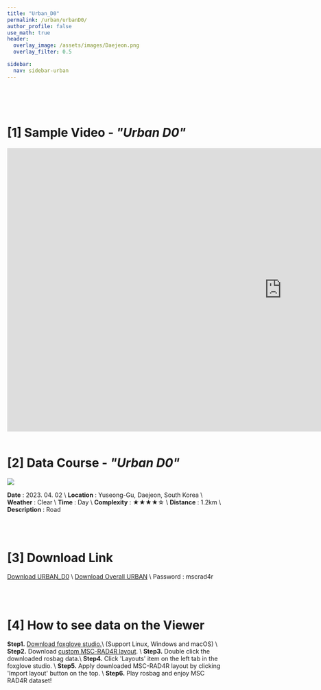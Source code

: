 ```yaml
---
title: "Urban_D0"
permalink: /urban/urbanD0/
author_profile: false
use_math: true
header:
  overlay_image: /assets/images/Daejeon.png
  overlay_filter: 0.5

sidebar:
  nav: sidebar-urban
---
```


<br/>
<br/>
<br/>



# [1] Sample Video - *"Urban D0"*

<iframe width="1280" height="660" src="https://www.youtube.com/embed/7Xb_l5jGBic" title="URBAN A1" frameborder="0" allow="accelerometer; autoplay; clipboard-write; encrypted-media; gyroscope; picture-in-picture; web-share" allowfullscreen></iframe>

<br/>
<br/>

# [2] Data Course - *"Urban D0"*
![ ](https://drive.google.com/uc?id=1woaCOdec4T1n9Ekk_c7N25scpAMuZcih)

**Date** : 2023. 04. 02 \\
**Location** : Yuseong-Gu, Daejeon, South Korea \\
**Weather** : Clear     \\
**Time** : Day          \\
**Complexity** : ★★★★☆  \\
**Distance** : 1.2km    \\
**Description** : Road


<br/>
<br/>


# [3] Download Link
[Download URBAN_D0](http://gofile.me/70cMI/IbdxJLCDa) \\
[Download Overall URBAN](http://gofile.me/70cMI/TjQ5Rozfq) \\
Password : mscrad4r 






<br/>
<br/>


# [4] How to see data on the Viewer
**Step1.** [Download foxglove studio.](https://foxglove.dev/)\\
(Support Linux, Windows and macOS) \\
**Step2.** Download [custom MSC-RAD4R layout](http://gofile.me/70cMI/tMGPgp6iZ). \\
**Step3.** Double click the downloaded rosbag data.\\
**Step4.** Click 'Layouts' item on the left tab in the foxglove studio. \\
**Step5.** Apply downloaded MSC-RAD4R layout by clicking 'Import layout' button on the top. \\
**Step6.** Play rosbag and enjoy MSC RAD4R dataset!
<br/>
<br/>



